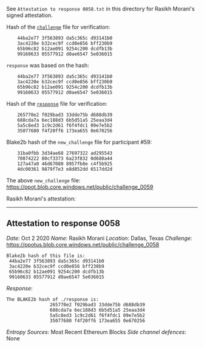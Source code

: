 See `Attestation to response 0058.txt` in this directory for Rasikh Morani's signed attestation.

Hash of the [`challenge`](https://ppot.blob.core.windows.net/public/challenge_0058) file for verification:

```
	44ba2e77 3f563893 da5c365c d93141b0
	3ac4220e b32cec9f ccd0e856 bff230b9
	65b96c82 b12ae091 9254c200 dcdfb13b
	99160633 05577912 d0ae6547 5e036015
```

`response` was based on the hash:

```
	44ba2e77 3f563893 da5c365c d93141b0
	3ac4220e b32cec9f ccd0e856 bff230b9
	65b96c82 b12ae091 9254c200 dcdfb13b
	99160633 05577912 d0ae6547 5e036015
```

Hash of the [`response`](https://ppot.blob.core.windows.net/public/response_0058_rasikh) file for verification:

```
	265770e2 f029bad3 33dde75b d688db39
	688cda7a 6ec188d3 6b5d51a5 25eaa3d4
	5a5c8ed3 1c9c2d61 f6f4fdc1 09e7e5b2
	35077680 f4f20ff6 173ea655 0e670256
```

Blake2b hash of the `new_challenge` file for participant #59:

```
	31ba0fbb 3d34ae68 27697322 ad295543
	70874222 80cf3373 6a23f832 0d680a44
	127a47a0 46d67080 8957fb8e c4f5b925
	4dc00361 9879f7e3 e8d852dd 6517dd2d
```

The above `new_challenge` file: https://ppot.blob.core.windows.net/public/challenge_0059

Rasikh Morani's attestation:
***
Attestation to response 0058
----------------------------

*Date*: Oct 2 2020
*Name*: Rasikh Morani
*Location*: Dallas, Texas
*Challenge*: https://ppotus.blob.core.windows.net/public/challenge_0058

```
Blake2b hash of this file is: 
 44ba2e77 3f563893 da5c365c d93141b0
 3ac4220e b32cec9f ccd0e856 bff230b9
 65b96c82 b12ae091 9254c200 dcdfb13b
 99160633 05577912 d0ae6547 5e036015
 ```

*Response*:

```
The BLAKE2b hash of ./response is:
                265770e2 f029bad3 33dde75b d688db39
                688cda7a 6ec188d3 6b5d51a5 25eaa3d4
                5a5c8ed3 1c9c2d61 f6f4fdc1 09e7e5b2
                35077680 f4f20ff6 173ea655 0e670256
```

*Entropy Sources*: Most Recent Ethereum Blocks
*Side channel defences*: None

